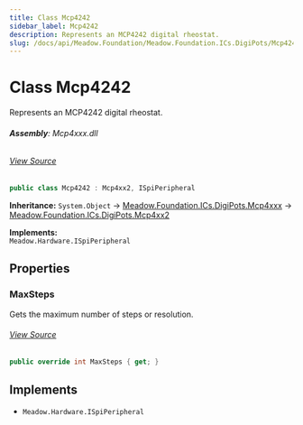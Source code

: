 ```yaml
---
title: Class Mcp4242
sidebar_label: Mcp4242
description: Represents an MCP4242 digital rheostat.
slug: /docs/api/Meadow.Foundation/Meadow.Foundation.ICs.DigiPots/Mcp4242
---
```

# Class Mcp4242
Represents an MCP4242 digital rheostat.

###### **Assembly**: Mcp4xxx.dll
###### [View Source](https://github.com/WildernessLabs/Meadow.Foundation.git/blob/develop/Source/Meadow.Foundation.Peripherals/ICs.DigiPots.Mcp4xxx/Driver/Drivers/Mcp4242.cs#L9)
```csharp title="Declaration"
public class Mcp4242 : Mcp4xx2, ISpiPeripheral
```
**Inheritance:** `System.Object` -> [Meadow.Foundation.ICs.DigiPots.Mcp4xxx](../Meadow.Foundation.ICs.DigiPots/Mcp4xxx) -> [Meadow.Foundation.ICs.DigiPots.Mcp4xx2](../Meadow.Foundation.ICs.DigiPots/Mcp4xx2)

**Implements:**  
`Meadow.Hardware.ISpiPeripheral`

## Properties
### MaxSteps
Gets the maximum number of steps or resolution.
###### [View Source](https://github.com/WildernessLabs/Meadow.Foundation.git/blob/develop/Source/Meadow.Foundation.Peripherals/ICs.DigiPots.Mcp4xxx/Driver/Drivers/Mcp4242.cs#L12)
```csharp title="Declaration"
public override int MaxSteps { get; }
```

## Implements

* `Meadow.Hardware.ISpiPeripheral`
